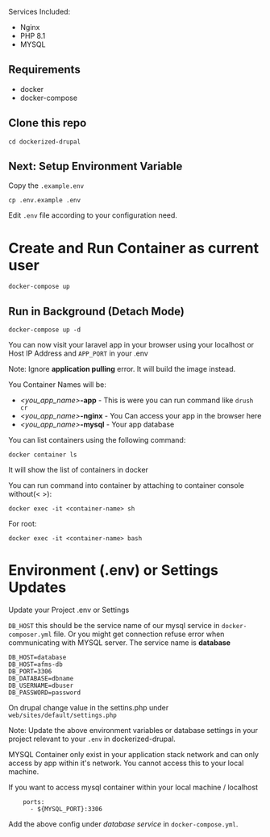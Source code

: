 Services Included:
- Nginx
- PHP 8.1
- MYSQL

## Requirements
- docker
- docker-compose

## Clone this repo

```
cd dockerized-drupal
```

## Next: Setup Environment Variable

Copy the `.example.env`

```
cp .env.example .env
```
Edit `.env` file according to your configuration need.

# Create and Run Container as current user

```
docker-compose up
```

## Run in Background (Detach Mode)

```
docker-compose up -d 
```

You can now visit your laravel app in your browser using your localhost or Host IP Address and `APP_PORT` in your .env

Note: Ignore **application pulling** error. It will build the image instead.

You Container Names will be:
- *<you_app_name>***-app** - This is were you can run command like `drush cr`
- *<you_app_name>***-nginx** - You Can access your app in the browser here
- *<you_app_name>***-mysql** - Your app database

You can list containers using the following command:
```
docker container ls
```
It will show the list of containers in docker

You can  run command into container by attaching to container console without(< >):
```
docker exec -it <container-name> sh
```

For root:
```
docker exec -it <container-name> bash
```
# Environment (.env) or Settings Updates

Update your Project .env or Settings

`DB_HOST` this should be the service name of our mysql service in `docker-composer.yml` file. Or you might get connection refuse error when communicating with MYSQL server.
The service name is **database**

```
DB_HOST=database
DB_HOST=afms-db
DB_PORT=3306
DB_DATABASE=dbname
DB_USERNAME=dbuser
DB_PASSWORD=password
```

On drupal change value in the settins.php under `web/sites/default/settings.php`


Note: Update the above environment variables or database settings in your project relevant to your `.env` in dockerized-drupal.

MYSQL Container only exist in your application stack network and can only access by app within it's network. You cannot access this to your local machine.

If you want to access mysql container within your local machine / localhost

```
    ports:
      - ${MYSQL_PORT}:3306
```

Add the above config under *database service* in `docker-compose.yml`.
